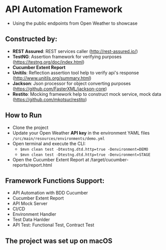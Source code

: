 # API Automation Framework
- Using the public endpoints from Open Weather to showcase

## Constructed by:
- **REST Assured**: REST services caller (http://rest-assured.io/)
- **TestNG**: Assertion framework for verifying purposes (https://testng.org/doc/index.html)
- **Cucumber Extent Report**
- **Unitils**: Reflection assertion tool help to verify api's response (http://www.unitils.org/summary.html)
- **Jackson**: Json processor for object converting purposes (https://github.com/FasterXML/jackson-core)
- **Restito**: Mocking framework help to construct mock service, mock data (https://github.com/mkotsur/restito)

## How to Run
 - Clone the project
 - Update your Open Weather **API key** in the environment YAML files ```/src/main/resources/environments/demo.yml```
 - Open terminal and execute the CLI: 
   - ```$mvn clean test -Dtestng.dtd.http=true -Denvironment=DEMO```
   - ```$mvn clean test -Dtestng.dtd.http=true -Denvironment=STAGE```
 - Open the Cucumber Extent Report at /target/cucumber-reports/report.html 
 
## Framework Functions Support:
- API Automation with BDD Cucumber
- Cucumber Extent Report
- API Mock Server
- CI/CD
- Environment Handler
- Test Data Hanlder
- API Test: Functional Test, Contract Test

## The project was set up on macOS
